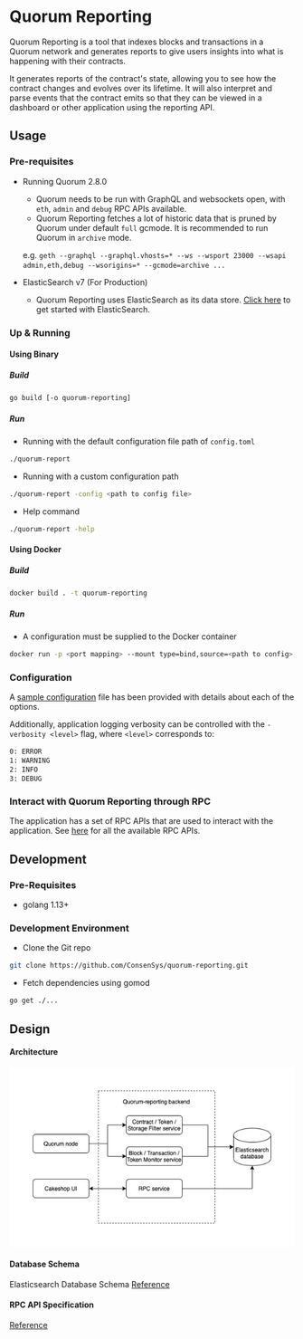# Quorum Reporting

Quorum Reporting is a tool that indexes blocks and transactions in a Quorum network and generates reports to 
give users insights into what is happening with their contracts.

It generates reports of the contract's state, allowing you to see how the contract changes and evolves
over its lifetime. It will also interpret and parse events that the contract emits so that they can be viewed in a dashboard or other application using the reporting API.

## Usage 

### Pre-requisites

- Running Quorum 2.8.0
    - Quorum needs to be run with GraphQL and websockets open, with `eth`, `admin` and `debug` RPC APIs available.
    - Quorum Reporting fetches a lot of historic data that is pruned by Quorum under default `full` gcmode. It is recommended to run Quorum in `archive` mode.
    
    e.g. `geth --graphql --graphql.vhosts=* --ws --wsport 23000 --wsapi admin,eth,debug --wsorigins=* --gcmode=archive ...`

- ElasticSearch v7 (For Production)
    - Quorum Reporting uses ElasticSearch as its data store.
        [Click here](https://www.elastic.co/guide/en/elasticsearch/reference/current/getting-started.html) to get started with ElasticSearch.

### Up & Running

#### Using Binary

##### Build

```bash
go build [-o quorum-reporting]
```

##### Run

- Running with the default configuration file path of `config.toml`
```bash
./quorum-report
```
- Running with a custom configuration path
```bash
./quorum-report -config <path to config file>
```
- Help command
```bash
./quorum-report -help
```

#### Using Docker

##### Build
```bash
docker build . -t quorum-reporting
```

##### Run

- A configuration must be supplied to the Docker container
```bash
docker run -p <port mapping> --mount type=bind,source=<path to config>,target=/config.toml quorum-reporting:latest
```

### Configuration

A [sample configuration](./config.sample.toml) file has been provided with details about each of the options.

Additionally, application logging verbosity can be controlled with the `-verbosity <level>` flag, where `<level>`
 corresponds to:
```
0: ERROR
1: WARNING
2: INFO
3: DEBUG
```

### Interact with Quorum Reporting through RPC

The application has a set of RPC APIs that are used to interact with the application. See [here](core/rpc/README.md) for all the available RPC APIs.

## Development

### Pre-Requisites

- golang 1.13+

### Development Environment

- Clone the Git repo
```bash
git clone https://github.com/ConsenSys/quorum-reporting.git
```
- Fetch dependencies using gomod
```bash
go get ./...
```

## Design

#### Architecture

![Architecture & Design](ReportingArch.jpg)


#### Database Schema

Elasticsearch Database Schema [Reference](database/elasticsearch/README.md)

#### RPC API Specification

[Reference](core/rpc/README.md)
